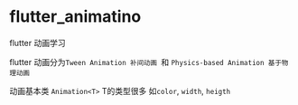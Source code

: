 # flutter_animatino

flutter 动画学习

flutter 动画分为`Tween Animation 补间动画 `和 `Physics-based Animation 基于物理动画`

动画基本类 `Animation<T>` T的类型很多 如`color`, `width`, `heigth`